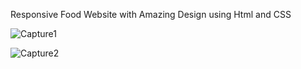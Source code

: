 Responsive Food Website with Amazing Design using Html and CSS

![Capture1](https://github.com/user-attachments/assets/c6c8ea53-b2ae-45a7-9c98-8d720d8466bc)

![Capture2](https://github.com/user-attachments/assets/32bb3114-eb5d-4515-9925-df019edd6102)






